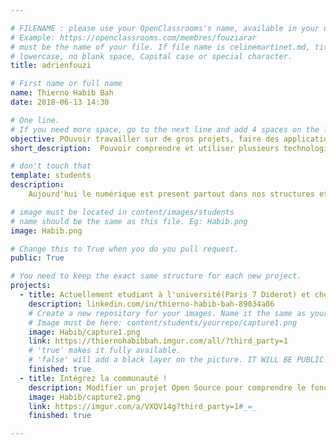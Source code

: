 ```yaml
---

# FILENAME : please use your OpenClassrooms's name, available in your url.
# Example: https://openclassrooms.com/membres/fouziarar
# must be the name of your file. If file name is celinemartinet.md, title is celinemartinet.
# lowercase, no blank space, Capital case or special character.
title: adrienfouzi

# First name or full name
name: Thierno Habib Bah
date: 2018-06-13 14:30

# One line.
# If you need more space, go to the next line and add 4 spaces on the left, as in 'description'.
objective: POuvoir travailler sur de gros projets, faire des applications, me depasser.
short_description:  Pouvoir comprendre et utiliser plusieurs technologies, surtout l'intelligence artifielle.

# don't touch that
template: students
description:
    Aujourd'hui le numérique est present partout dans nos structures et je pense qu'il est important de comprendre toutes ses technologies. J'ai toujours été passiionné par le numérique et les nouvelle technologies.

# image must be located in content/images/students
# name should be the same as this file. Eg: Habib.png
image: Habib.png

# Change this to True when you do you pull request.
public: True

# You need to keep the exact same structure for each new project.
projects:
  - title: Actuellement etudiant à l'université(Paris 7 Diderot) et chez open classroms, je souhaite devenir developpeur d'application java au terme de cette formation. 
    description: linkedin.com/in/thierno-habib-bah-89034a86
    # Create a new repository for your images. Name it the same as your nickname and profile picture.
    # Image must be here: content/students/yourrepo/capture1.png
    image: Habib/capture1.png
    link: https://thiernohabibbah.imgur.com/all/?third_party=1
    # 'true' makes it fully available.
    # 'false' will add a black layer on the picture. IT WILL BE PUBLIC!
    finished: true
  - title: Intégrez la communauté !
    description: Modifier un projet Open Source pour comprendre le fonctionnement de Git, de Github et des pull requests.
    image: Habib/capture2.png
    link: https://imgur.com/a/VXQV14g?third_party=1#_=_
    finished: true

---
```

